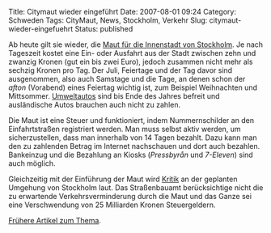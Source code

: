 Title: Citymaut wieder eingeführt
Date: 2007-08-01 09:24
Category: Schweden
Tags: CityMaut, News, Stockholm, Verkehr
Slug: citymaut-wieder-eingefuehrt
Status: published

Ab heute gilt sie wieder, die [Maut für die Innenstadt von
Stockholm](http://www.vv.se/templates/page3____10911.aspx). Je nach
Tageszeit kostet eine Ein- oder Ausfahrt aus der Stadt zwischen zehn und
zwanzig Kronen (gut ein bis zwei Euro), jedoch zusammen nicht mehr als
sechzig Kronen pro Tag. Der Juli, Feiertage und der Tag davor sind
ausgenommen, also auch Samstage und die Tage, an denen schon der *afton*
(Vorabend) eines Feiertag wichtig ist, zum Beispiel Weihnachten und
Mittsommer.
[Umweltautos](http://www.fiket.de/2007/07/03/mehr-umweltautos-in-schweden/)
sind bis Ende des Jahres befreit und ausländische Autos brauchen auch
nicht zu zahlen.

Die Maut ist eine Steuer und funktioniert, indem Nummernschilder an den
Einfahrtstraßen registriert werden. Man muss selbst aktiv werden, um
sicherzustellen, dass man innerhalb von 14 Tagen bezahlt. Dazu kann man
den zu zahlenden Betrag im Internet nachschauen und dort auch bezahlen.
Bankeinzug und die Bezahlung an Kiosks (*Pressbyrån* und *7-Eleven*)
sind auch möglich.

Gleichzeitig mit der Einführung der Maut wird
[Kritik](http://www.sr.se/cgi-bin/ekot/artikel.asp?Artikel=1511680) an
der geplanten Umgehung von Stockholm laut. Das Straßenbauamt
berücksichtige nicht die zu erwartende Verkehrsverminderung durch die
Maut und das Ganze sei eine Verschwendung von 25 Milliarden Kronen
Steuergeldern.

[Frühere Artikel zum Thema](http://www.fiket.de/tag/CityMaut).

